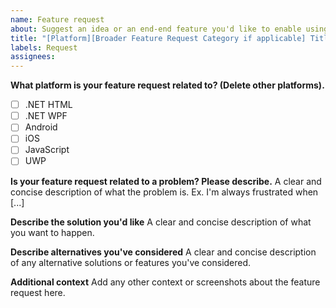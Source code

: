 ```yaml
---
name: Feature request
about: Suggest an idea or an end-end feature you'd like to enable using AdaptiveCards
title: "[Platform][Broader Feature Request Category if applicable] Title"
labels: Request
assignees: 
---
```


**What platform is your feature request related to? (Delete other platforms).**

- [ ] .NET HTML
- [ ] .NET WPF
- [ ] Android
- [ ] iOS
- [ ] JavaScript
- [ ] UWP

**Is your feature request related to a problem? Please describe.**
A clear and concise description of what the problem is. Ex. I'm always frustrated when [...]

**Describe the solution you'd like**
A clear and concise description of what you want to happen.

**Describe alternatives you've considered**
A clear and concise description of any alternative solutions or features you've considered.

**Additional context**
Add any other context or screenshots about the feature request here.
